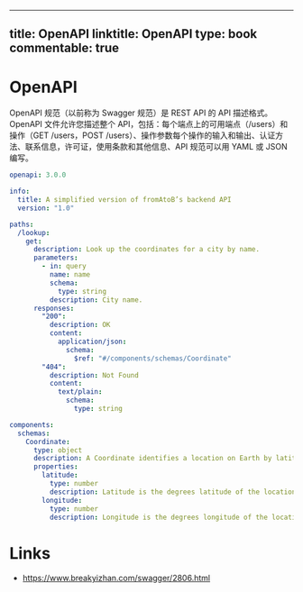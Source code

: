 
---
title: OpenAPI
linktitle: OpenAPI
type: book
commentable: true
---

# OpenAPI

OpenAPI 规范（以前称为 Swagger 规范）是 REST API 的 API 描述格式。OpenAPI 文件允许您描述整个 API，包括：每个端点上的可用端点（/users）和操作（GET /users，POST /users）、操作参数每个操作的输入和输出、认证方法、联系信息，许可证，使用条款和其他信息、API 规范可以用 YAML 或 JSON 编写。

```yaml
openapi: 3.0.0

info:
  title: A simplified version of fromAtoB’s backend API
  version: "1.0"

paths:
  /lookup:
    get:
      description: Look up the coordinates for a city by name.
      parameters:
        - in: query
          name: name
          schema:
            type: string
          description: City name.
      responses:
        "200":
          description: OK
          content:
            application/json:
              schema:
                $ref: "#/components/schemas/Coordinate"
        "404":
          description: Not Found
          content:
            text/plain:
              schema:
                type: string

components:
  schemas:
    Coordinate:
      type: object
      description: A Coordinate identifies a location on Earth by latitude and longitude.
      properties:
        latitude:
          type: number
          description: Latitude is the degrees latitude of the location, in the range [-90, 90].
        longitude:
          type: number
          description: Longitude is the degrees longitude of the location, in the range [-180, 180].
```

# Links

- https://www.breakyizhan.com/swagger/2806.html

    